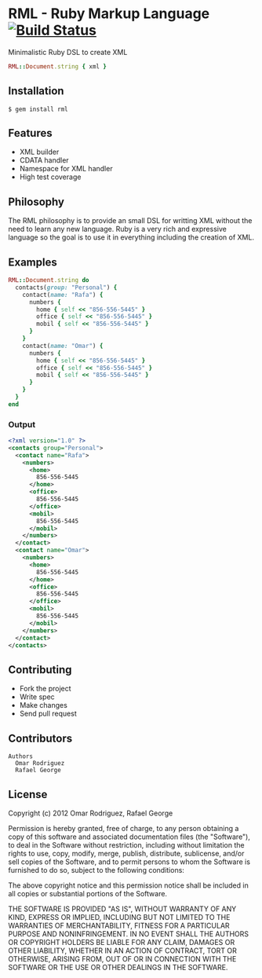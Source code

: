 RML - Ruby Markup Language
[![Build Status](https://secure.travis-ci.org/2hf/rml.png)](http://travis-ci.org/2hf/rml)
===

Minimalistic Ruby DSL to create XML

```ruby
RML::Document.string { xml }
```

## Installation

    $ gem install rml

## Features

  * XML builder 
  * CDATA handler
  * Namespace for XML handler
  * High test coverage

## Philosophy 

  The RML philosophy is to provide an small DSL for writting XML without
  the need to learn any new language. Ruby is a very rich and expressive
  language so the goal is to use it in everything including the creation
  of XML.

## Examples

```ruby
RML::Document.string do
  contacts(group: "Personal") {
    contact(name: "Rafa") {
      numbers {
        home { self << "856-556-5445" }
        office { self << "856-556-5445" }
        mobil { self << "856-556-5445" }
      }
    }
    contact(name: "Omar") {
      numbers {
        home { self << "856-556-5445" }
        office { self << "856-556-5445" }
        mobil { self << "856-556-5445" }
      }
    }
  }
end
```

### Output
```xml
<?xml version="1.0" ?>
<contacts group="Personal">
  <contact name="Rafa">
    <numbers>
      <home>
        856-556-5445
      </home>
      <office>
        856-556-5445
      </office>
      <mobil>
        856-556-5445
      </mobil>
    </numbers>
  </contact>
  <contact name="Omar">
    <numbers>
      <home>
        856-556-5445
      </home>
      <office>
        856-556-5445
      </office>
      <mobil>
        856-556-5445
      </mobil>
    </numbers>
  </contact>
</contacts>
```

## Contributing

* Fork the project
* Write spec 
* Make changes 
* Send pull request

## Contributors
``` 
Authors
  Omar Rodriguez
  Rafael George
```

## License
Copyright (c) 2012 Omar Rodriguez, Rafael George

Permission is hereby granted, free of charge, to any person obtaining
a copy of this software and associated documentation files (the
"Software"), to deal in the Software without restriction, including
without limitation the rights to use, copy, modify, merge, publish,
distribute, sublicense, and/or sell copies of the Software, and to
permit persons to whom the Software is furnished to do so, subject to
the following conditions:

The above copyright notice and this permission notice shall be
included in all copies or substantial portions of the Software.

THE SOFTWARE IS PROVIDED "AS IS", WITHOUT WARRANTY OF ANY KIND,
EXPRESS OR IMPLIED, INCLUDING BUT NOT LIMITED TO THE WARRANTIES OF
MERCHANTABILITY, FITNESS FOR A PARTICULAR PURPOSE AND
NONINFRINGEMENT. IN NO EVENT SHALL THE AUTHORS OR COPYRIGHT HOLDERS BE
LIABLE FOR ANY CLAIM, DAMAGES OR OTHER LIABILITY, WHETHER IN AN ACTION
OF CONTRACT, TORT OR OTHERWISE, ARISING FROM, OUT OF OR IN CONNECTION
WITH THE SOFTWARE OR THE USE OR OTHER DEALINGS IN THE SOFTWARE.
